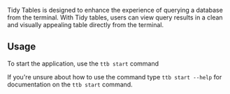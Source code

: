 Tidy Tables is designed to enhance the experience of querying a database from the terminal.
With Tidy tables, users can view query results in a clean and visually appealing table
directly from the terminal.

## Usage

To start the application, use the `ttb start` command

If you're unsure about how to use the command type `ttb start --help` for documentation on the `ttb start`
command.
